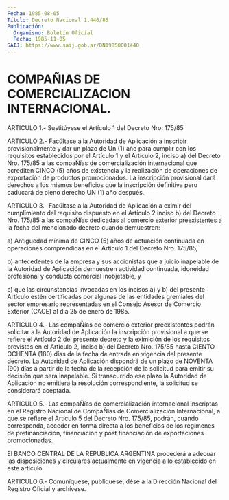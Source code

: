 ```yaml
---
Fecha: 1985-08-05
Título: Decreto Nacional 1.440/85
Publicación:
  Organismo: Boletín Oficial
  Fecha: 1985-11-05
SAIJ: https://www.saij.gob.ar/DN19850001440
---
```

# COMPAÑIAS DE COMERCIALIZACION INTERNACIONAL.

<a id="1"></a>
ARTICULO  1.-  Sustitúyese  el  Artículo  1 del Decreto Nro. 175/85

<a id="2"></a>
ARTICULO  2.-  Facúltase  a  la Autoridad de Aplicación a inscribir provisionalmente y dar un plazo  de Un (1) año para cumplir con los requisitos establecidos por el Artículo  1  y el Artículo 2, inciso a)  del  Decreto  Nro.  175/85 a las compaÑías de  comercialización internacional que acrediten  CINCO  (5)  años  de  existencia  y la realización de operaciones de exportación de productos promocionados.  La  inscripción  provisional  dará  derechos  a los mismos  beneficios  que  la inscripción definitiva pero caducará de pleno derecho UN (1) año después.

<a id="3"></a>
ARTICULO  3.-  Facúltase  a la Autoridad de Aplicación a eximir del cumplimiento del requisito  dispuesto  en  el  Artículo 2 inciso b) del  Decreto  Nro.  175/85  a las compaÑías dedicadas  al  comercio exterior preexistentes a la fecha  del  mencionado  decreto  cuando demuestren:

a)  Antiguedad mínima de CINCO (5) años de actuación continuada  en operaciones  comprendidas en el Artículo 1 del Decreto Nro. 175/85,

b) antecedentes  de  la  empresa  y  sus  accionistas  que a juicio inapelable  de  la  Autoridad  de  Aplicación  demuestren actividad continuada, idoneidad profesional y conducta comercial inobjetable, y

c)  que las circunstancias invocadas en los incisos  a)  y  b)  del presente  Artículo  estén certificadas por algunas de las entidades gremiales del sector  empresario representadas en el Consejo Asesor de Comercio Exterior (CACE) al día 25 de enero de 1985.

<a id="4"></a>
ARTICULO  4.-  Las  compaÑías  de  comercio  exterior preexistentes podrán  solicitar  a  la  Autoridad  de Aplicación  la  inscripción provisional a que se refiere el Artículo  2  del presente decreto y la eximición de los requisitos previstos en el  Artículo  2, inciso b)  del Decreto Nro. 175/85 hasta CIENTO OCHENTA (180) días  de  la fecha  de entrada en vigencia del presente decreto. La Autoridad de Aplicación  dispondrá  de un plazo de NOVENTA (90) días a partir de la fecha de la recepción  de  la  solicitud para emitir su decisión que será inapelable. Si transcurrido  ese  plazo  la  Autoridad  de Aplicación  no emitiera la resolución correspondiente, la solicitud se considerará aceptada.

<a id="5"></a>
ARTICULO   5.-  Las  compaÑías  de  comercialización  internacional inscriptas en el Registro Nacional de CompaÑías de Comercialización  Internacional, a que se refiere el Artículo 5 del Decreto Nro. 175/85,  podrán,  cuando corresponda, acceder en forma directa  a  los  beneficios de los  regímenes  de  prefinanciación, financiación y post  financiación  de  exportaciones promocionadas.

El BANCO CENTRAL DE LA REPUBLICA ARGENTINA  procederá a adecuar las disposiciones y circulares actualmente en vigencia a lo establecido en este artículo.

<a id="6"></a>
ARTICULO  6.- Comuníquese, publíquese, dése a la Dirección Nacional del Registro Oficial y archívese.